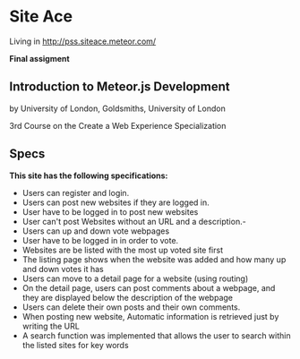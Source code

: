 # **Site Ace**

Living in http://pss.siteace.meteor.com/

**Final assigment**

## Introduction to Meteor.js Development
by University of London, Goldsmiths, University of London

3rd Course on the
Create a Web Experience Specialization

## Specs
**This site has the following specifications:**

- Users can register and login.
- Users can post new websites if they are logged in.
- User have to be logged in to post new websites
- User can't post Websites without an URL and a description.- 
- Users can up and down vote webpages
- User have to be logged in in order to vote.
- Websites are be listed with the most up voted site first
- The listing page shows when the website was added and how many up and down votes it has
- Users can move to a detail page for a website (using routing)
- On the detail page, users can post comments about a webpage, and they are displayed below the description of the webpage
- Users can delete their own posts and their own comments.
- When posting new website, Automatic information is retrieved just by writing the URL
- A search function was implemented that allows the user to search within the listed sites for key words
